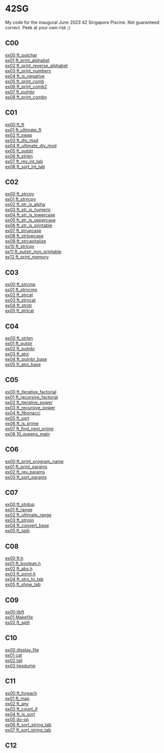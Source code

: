 # 42SG
My code for the inaugural June 2023 42 Singapore Piscine.
Not guaranteed correct. Peek at your own risk ;)
## C00
[ex00 ft_putchar](C00/ex00)\
[ex01 ft_print_alphabet](C00/ex01)\
[ex02 ft_print_reverse_alphabet](C00/ex02)\
[ex03 ft_print_numbers](C00/ex03)\
[ex04 ft_is_negative](C00/ex04)\
[ex05 ft_print_comb](C00/ex05)\
[ex06 ft_print_comb2](C00/ex06)\
[ex07 ft_putnbr](C00/ex07)\
[ex08 ft_print_combn](C00/ex08)
## C01
[ex00 ft_ft](C01/ex00)\
[ex01 ft_ultimate_ft](C01/ex01)\
[ex02 ft_swap](C01/ex02)\
[ex03 ft_div_mod](C01/ex03)\
[ex04 ft_ultimate_div_mod](C01/ex04)\
[ex05 ft_putstr](C01/ex05)\
[ex06 ft_strlen](C01/ex06)\
[ex07 ft_rev_int_tab](C01/ex07)\
[ex08 ft_sort_int_tab](C01/ex08)
## C02
[ex00 ft_strcpy](C02/ex00)\
[ex01 ft_strncpy](C02/ex01)\
[ex02 ft_str_is_alpha](C02/ex02)\
[ex03 ft_str_is_numeric](C02/ex03)\
[ex04 ft_str_is_lowercase](C02/ex04)\
[ex05 ft_str_is_uppercase](C02/ex05)\
[ex06 ft_str_is_printable](C02/ex06)\
[ex07 ft_strupcase](C02/ex07)\
[ex08 ft_strlowcase](C02/ex08)\
[ex09 ft_strcapitalize](C02/ex09)\
[ex10 ft_strlcpy](C02/ex10)\
[ex11 ft_putstr_non_printable](C02/ex11)\
[ex12 ft_print_memory](C02/ex12)
## C03
[ex00 ft_strcmp](C03/ex00)\
[ex01 ft_strncmp](C03/ex01)\
[ex02 ft_strcat](C03/ex02)\
[ex03 ft_strncat](C03/ex03)\
[ex04 ft_strstr](C03/ex04)\
[ex05 ft_strlcat](C03/ex05)
## C04
[ex00 ft_strlen](C04/ex00)\
[ex01 ft_putstr](C04/ex01)\
[ex02 ft_putnbr](C04/ex02)\
[ex03 ft_atoi](C04/ex03)\
[ex04 ft_putnbr_base](C04/ex04)\
[ex05 ft_atoi_base](C04/ex05)
## C05
[ex00 ft_iterative_factorial](C05/ex00)\
[ex01 ft_recursive_factorial](C05/ex01)\
[ex02 ft_iterative_power](C05/ex02)\
[ex03 ft_recursive_power](C05/ex03)\
[ex04 ft_fibonacci](C05/ex04)\
[ex05 ft_sqrt](C05/ex05)\
[ex06 ft_is_prime](C05/ex06)\
[ex07 ft_find_next_prime](C05/ex07)\
[ex08 10_queens_main](C05/ex08)
## C06
[ex00 ft_print_program_name](C06/ex00)\
[ex01 ft_print_params](C06/ex01)\
[ex02 ft_rev_params](C06/ex02)\
[ex03 ft_sort_params](C06/ex03)
## C07
[ex00 ft_strdup](C07/ex00)\
[ex01 ft_range](C07/ex01)\
[ex02 ft_ultimate_range](C07/ex02)\
[ex03 ft_strjoin](C07/ex03)\
[ex04 ft_convert_base](C07/ex04)\
[ex05 ft_split](C07/ex05)
## C08
[ex00 ft.h](C08/ex00)\
[ex01 ft_boolean.h](C08/ex01)\
[ex02 ft_abs.h](C08/ex02)\
[ex03 ft_point.h](C08/ex03)\
[ex04 ft_strs_to_tab](C08/ex04)\
[ex05 ft_show_tab](C08/ex05)
## C09
[ex00 libft](C09/ex00)\
[ex01 Makefile](C09/ex01)\
[ex02 ft_split](C09/ex02)
## C10
[ex00 display_file](C10/ex00)\
[ex01 cat](C10/ex01)\
[ex02 tail](C10/ex02)\
[ex03 hexdump](C10/ex03)
## C11
[ex00 ft_foreach](C11/ex00)\
[ex01 ft_map](C11/ex01)\
[ex02 ft_any](C11/ex02)\
[ex03 ft_count_if](C11/ex03)\
[ex04 ft_is_sort](C11/ex04)\
[ex05 do-op](C11/ex05)\
[ex06 ft_sort_string_tab](C11/ex06)\
[ex07 ft_sort_string_tab](C11/ex07)
## C12
